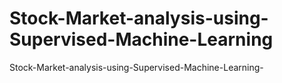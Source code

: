 # Stock-Market-analysis-using-Supervised-Machine-Learning
Stock-Market-analysis-using-Supervised-Machine-Learning-

